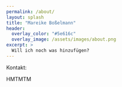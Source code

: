 ```yaml
---
permalink: /about/
layout: splash
title: "Mareike Boßelmann"
header:
  overlay_color: "#5e616c"
  overlay_image: /assets/images/about.png
excerpt: >
  Will ich noch was hinzufügen?
---
```


Kontakt: 

HMTMTM
